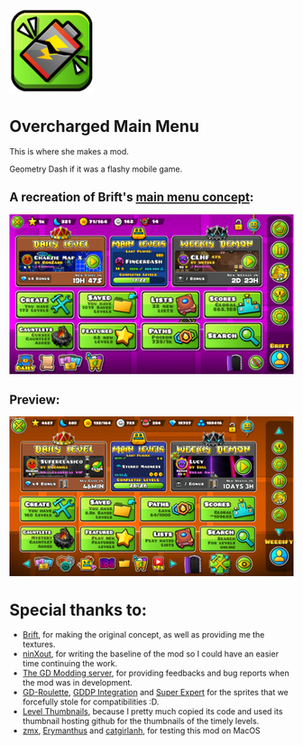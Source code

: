 <img src="logo.png" width="150" alt="the mod's logo" />

# Overcharged Main Menu

This is where she makes a mod.

Geometry Dash if it was a flashy mobile game.

## A recreation of Brift's [main menu concept](https://x.com/BriftXD/status/1793841225298285024):

![concept](./resources/images/concept.png)

## Preview:

![preview](./resources/images/preview.png)

# Special thanks to:
- [Brift](https://twitter.com/BriftXD), for making the original concept, as well as providing me the textures.
- [ninXout](https://github.com/ninXout), for writing the baseline of the mod so I could have an easier time continuing the work.
- [The GD Modding server](https://discord.gg/gd-modding-822510988409831486), for providing feedbacks and bug reports when the mod was in development.
- [GD-Roulette](https://github.com/SpaghettDev/GD-Roulette), [GDDP Integration](https://github.com/Minemaker0430/GDDPIntegration) and [Super Expert](https://github.com/LXanii/Super-Expert) for the sprites that we forcefully stole for compatibilities :D.
- [Level Thumbnails](https://github.com/cdc-sys/level-thumbs-mod), because I pretty much copied its code and used its thumbnail hosting github for the thumbnails of the timely levels.
- [zmx](https://github.com/qimiko), [Erymanthus](https://github.com/RayDeeUx) and [catgirlanh](https://github.com/AnhNguyenlost13), for testing this mod on MacOS